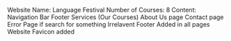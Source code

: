 Website Name: Language Festival
Number of Courses: 8
Content:
Navigation Bar
Footer
Services (Our Courses)
About Us page
Contact page
Error Page if search for something Irrelavent
Footer Added in all pages
Website Favicon added
